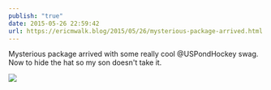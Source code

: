 ```yaml
---
publish: "true"
date: 2015-05-26 22:59:42
url: https://ericmwalk.blog/2015/05/26/mysterious-package-arrived.html
---
```


Mysterious package arrived with some really cool @USPondHockey swag. Now to hide the hat so my son doesn't take it.

![](https://ericmwalk.blog/uploads/2022/004bc7d251.jpg)